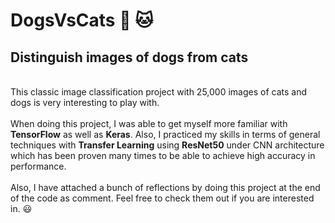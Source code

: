 # DogsVsCats :dog: 🐱
## Distinguish images of dogs from cats
<br />This classic image classification project with 25,000 images of cats and dogs is very interesting to play with.
<br />
<br />When doing this project, I was able to get myself more familiar with **TensorFlow** as well as **Keras**. Also, I practiced my skills in terms of general techniques with **Transfer Learning** using **ResNet50** under CNN architecture which has been proven many times to be able to achieve high accuracy in performance.
<br />
<br />Also, I have attached a bunch of reflections by doing this project at the end of the code as comment. Feel free to check them out if you are interested in. 😃
